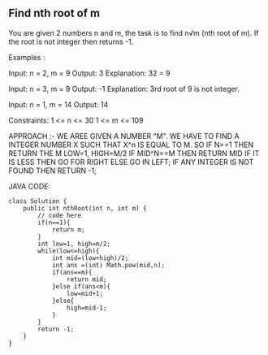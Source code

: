 ## Find nth root of m
You are given 2 numbers n and m, the task is to find n√m (nth root of m). If the root is not integer then returns -1.

Examples :

Input: n = 2, m = 9
Output: 3
Explanation: 32 = 9

Input: n = 3, m = 9
Output: -1
Explanation: 3rd root of 9 is not integer.

Input: n = 1, m = 14
Output: 14

Constraints:
1 <= n <= 30
1 <= m <= 109

APPROACH :- WE AREE GIVEN A NUMBER "M". WE HAVE TO FIND A INTEGER NUMBER X SUCH THAT X^n IS EQUAL TO M.
            SO IF N==1 THEN RETURN THE M
            LOW=1, HIGH=M/2
            IF MID^N==M THEN RETURN MID
            IF IT IS LESS THEN GO FOR RIGHT ELSE GO IN LEFT;
IF ANY INTEGER IS NOT FOUND THEN RETURN -1;

JAVA CODE:
```
class Solution {
    public int nthRoot(int n, int m) {
        // code here
        if(n==1){
            return m;
        }
        int low=1, high=m/2;
        while(low<=high){
            int mid=(low+high)/2;
            int ans =(int) Math.pow(mid,n);
            if(ans==m){
                return mid;
            }else if(ans<m){
                low=mid+1;
            }else{
                high=mid-1;
            }
        }
        return -1;
    }
}
